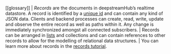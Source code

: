 [[glossary]]
| *Records* are the documents in deepstreamHub’s realtime datastore. A record is identified by a [unique id](/docs/client-js/client/#getuid-) and can contain any kind of JSON data. Clients and backend processes can create, read, write, update and observe the entire record as well as paths within it. Any change is immediately synchronized amongst all connected subscribers.
| Records can be arranged in [lists](/docs/client-js/datasync-list/) and collections and can contain references to other records to allow for the modelling of relational data structures.
| You can learn more about records in the [records tutorial](/docs/client-js/datasync-record/).


